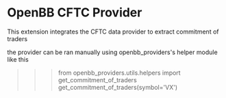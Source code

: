 # OpenBB CFTC Provider

This extension integrates the CFTC data provider to extract commitment of traders

the provider can be ran manually using openbb_providers's helper module like this

>>> from openbb_providers.utils.helpers import get_commitment_of_traders
>>> get_commitment_of_traders(symbol='VX')


